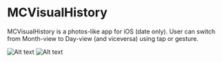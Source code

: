 # MCVisualHistory

MCVisualHistory is a photos-like app for iOS (date only). User can switch from Month-view to Day-view (and viceversa) using tap or gesture.

![Alt text](http://imagizer.imageshack.us/v2/640x480q90/923/xJcAJl.png "")
![Alt text](http://imagizer.imageshack.us/v2/640x480q90/924/JbNMqm.png "")
